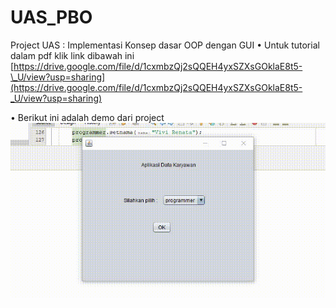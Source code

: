 # UAS_PBO
Project UAS : Implementasi Konsep dasar OOP dengan GUI
• Untuk tutorial dalam pdf klik link dibawah ini
[https://drive.google.com/file/d/1cxmbzQj2sQQEH4yxSZXsGOklaE8t5-\_U/view?usp=sharing](https://drive.google.com/file/d/1cxmbzQj2sQQEH4yxSZXsGOklaE8t5-_U/view?usp=sharing)

• Berikut ini adalah demo dari project
![](UAS_OOP/src/demo.gif)
